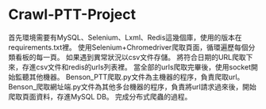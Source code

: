 # Crawl-PTT-Project
首先環境需要有MySQL、Selenium、Lxml、Redis這幾個庫，使用的版本在requirements.txt裡。
使用Selenium+Chromedriver爬取頁面，循環遍歷每個分類看板的每一頁。
如果遇到異常狀況以csv文件存儲。
將符合日期的URL爬取下來，存進csv文件和redis的urls列表裡。
當全部的urls爬取完畢後，使用socket開始監聽其他機器。
Benson_PTT爬取.py文件為主機器的程序，負責爬取url。
Benson_爬取網址端.py文件為其他多台機器的程序，負責將url請求過來後，開始爬取頁面資料，存進MySQL DB。
完成分布式爬蟲的過程。





